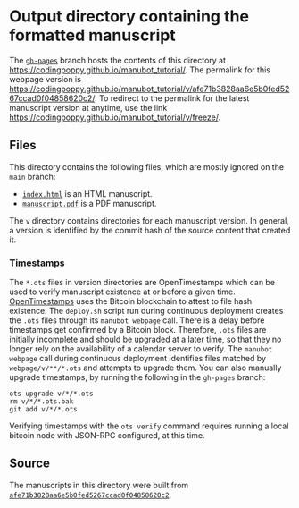 # Output directory containing the formatted manuscript

The [`gh-pages`](https://github.com/codingpoppy/manubot_tutorial/tree/gh-pages) branch hosts the contents of this directory at <https://codingpoppy.github.io/manubot_tutorial/>.
The permalink for this webpage version is <https://codingpoppy.github.io/manubot_tutorial/v/afe71b3828aa6e5b0fed5267ccad0f04858620c2/>.
To redirect to the permalink for the latest manuscript version at anytime, use the link <https://codingpoppy.github.io/manubot_tutorial/v/freeze/>.

## Files

This directory contains the following files, which are mostly ignored on the `main` branch:

+ [`index.html`](index.html) is an HTML manuscript.
+ [`manuscript.pdf`](manuscript.pdf) is a PDF manuscript.

The `v` directory contains directories for each manuscript version.
In general, a version is identified by the commit hash of the source content that created it.

### Timestamps

The `*.ots` files in version directories are OpenTimestamps which can be used to verify manuscript existence at or before a given time.
[OpenTimestamps](https://opentimestamps.org/) uses the Bitcoin blockchain to attest to file hash existence.
The `deploy.sh` script run during continuous deployment creates the `.ots` files through its `manubot webpage` call.
There is a delay before timestamps get confirmed by a Bitcoin block.
Therefore, `.ots` files are initially incomplete and should be upgraded at a later time, so that they no longer rely on the availability of a calendar server to verify.
The `manubot webpage` call during continuous deployment identifies files matched by `webpage/v/**/*.ots` and attempts to upgrade them.
You can also manually upgrade timestamps, by running the following in the `gh-pages` branch:

```shell
ots upgrade v/*/*.ots
rm v/*/*.ots.bak
git add v/*/*.ots
```

Verifying timestamps with the `ots verify` command requires running a local bitcoin node with JSON-RPC configured, at this time.

## Source

The manuscripts in this directory were built from
[`afe71b3828aa6e5b0fed5267ccad0f04858620c2`](https://github.com/codingpoppy/manubot_tutorial/commit/afe71b3828aa6e5b0fed5267ccad0f04858620c2).
